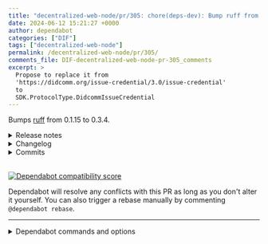 ```yaml
---
title: "decentralized-web-node/pr/305: chore(deps-dev): Bump ruff from 0.1.15 to 0.3.4 in /oid4vci"
date: 2024-06-12 15:21:27 +0000
author: dependabot
categories: ["DIF"]
tags: ["decentralized-web-node"]
permalink: /decentralized-web-node/pr/305/
comments_file: DIF-decentralized-web-node-pr-305_comments
excerpt: >
  Propose to replace it from  'https://didcomm.org/issue-credential/3.0/issue-credential'  to  SDK.ProtocolType.DidcommIssueCredential
---
```

Bumps [ruff](https://github.com/astral-sh/ruff) from 0.1.15 to 0.3.4.
<details>
<summary>Release notes</summary>
<p><em>Sourced from <a href="https://github.com/astral-sh/ruff/releases">ruff's releases</a>.</em></p>
<blockquote>
<h2>v0.3.3</h2>
<h2>Changes</h2>
<h3>Preview features</h3>
<ul>
<li>[<code>flake8-bandit</code>]: Implement <code>S610</code> rule (<a href="https://redirect.github.com/astral-sh/ruff/pull/10316">#10316</a>)</li>
<li>[<code>pycodestyle</code>] Implement <code>blank-line-at-end-of-file</code> (<code>W391</code>) (<a href="https://redirect.github.com/astral-sh/ruff/pull/10243">#10243</a>)</li>
<li>[<code>pycodestyle</code>] Implement <code>redundant-backslash</code> (<code>E502</code>) (<a href="https://redirect.github.com/astral-sh/ruff/pull/10292">#10292</a>)</li>
<li>[<code>pylint</code>] - implement <code>redeclared-assigned-name</code> (<code>W0128</code>) (<a href="https://redirect.github.com/astral-sh/ruff/pull/9268">#9268</a>)</li>
</ul>
<h3>Rule changes</h3>
<ul>
<li>[<code>flake8_comprehensions</code>] Handled special case for <code>C400</code> which also matches <code>C416</code> (<a href="https://redirect.github.com/astral-sh/ruff/pull/10419">#10419</a>)</li>
<li>[<code>flake8-bandit</code>] Implement upstream updates for <code>S311</code>, <code>S324</code> and <code>S605</code> (<a href="https://redirect.github.com/astral-sh/ruff/pull/10313">#10313</a>)</li>
<li>[<code>pyflakes</code>] Remove <code>F401</code> fix for <code>__init__</code> imports by default and allow opt-in to unsafe fix (<a href="https://redirect.github.com/astral-sh/ruff/pull/10365">#10365</a>)</li>
<li>[<code>pylint</code>] Implement <code>invalid-bool-return-type</code> (<code>E304</code>) (<a href="https://redirect.github.com/astral-sh/ruff/pull/10377">#10377</a>)</li>
<li>[<code>pylint</code>] Include builtin warnings in useless-exception-statement (<code>PLW0133</code>) (<a href="https://redirect.github.com/astral-sh/ruff/pull/10394">#10394</a>)</li>
</ul>
<h3>CLI</h3>
<ul>
<li>Add message on success to <code>ruff check</code> (<a href="https://redirect.github.com/astral-sh/ruff/pull/8631">#8631</a>)</li>
</ul>
<h3>Bug fixes</h3>
<ul>
<li>[<code>PIE970</code>] Allow trailing ellipsis in <code>typing.TYPE_CHECKING</code> (<a href="https://redirect.github.com/astral-sh/ruff/pull/10413">#10413</a>)</li>
<li>Avoid <code>TRIO115</code> if the argument is a variable (<a href="https://redirect.github.com/astral-sh/ruff/pull/10376">#10376</a>)</li>
<li>[<code>F811</code>] Avoid removing shadowed imports that point to different symbols (<a href="https://redirect.github.com/astral-sh/ruff/pull/10387">#10387</a>)</li>
<li>Fix <code>F821</code> and <code>F822</code> false positives in <code>.pyi</code> files (<a href="https://redirect.github.com/astral-sh/ruff/pull/10341">#10341</a>)</li>
<li>Fix <code>F821</code> false negatives in <code>.py</code> files when <code>from __future__ import annotations</code> is active (<a href="https://redirect.github.com/astral-sh/ruff/pull/10362">#10362</a>)</li>
<li>Fix case where <code>Indexer</code> fails to identify continuation preceded by newline <a href="https://redirect.github.com/astral-sh/ruff/issues/10351">#10351</a> (<a href="https://redirect.github.com/astral-sh/ruff/pull/10354">#10354</a>)</li>
<li>Sort hash maps in <code>Settings</code> display (<a href="https://redirect.github.com/astral-sh/ruff/pull/10370">#10370</a>)</li>
<li>Track conditional deletions in the semantic model (<a href="https://redirect.github.com/astral-sh/ruff/pull/10415">#10415</a>)</li>
<li>[<code>C413</code>] Wrap expressions in parentheses when negating (<a href="https://redirect.github.com/astral-sh/ruff/pull/10346">#10346</a>)</li>
<li>[<code>pycodestyle</code>] Do not ignore lines before the first logical line in blank lines rules. (<a href="https://redirect.github.com/astral-sh/ruff/pull/10382">#10382</a>)</li>
<li>[<code>pycodestyle</code>] Do not trigger <code>E225</code> and <code>E275</code> when the next token is a ')' (<a href="https://redirect.github.com/astral-sh/ruff/pull/10315">#10315</a>)</li>
<li>[<code>pylint</code>] Avoid false-positive slot non-assignment for <code>__dict__</code> (<code>PLE0237</code>) (<a href="https://redirect.github.com/astral-sh/ruff/pull/10348">#10348</a>)</li>
<li>Gate f-string struct size test for Rustc &lt; 1.76 (<a href="https://redirect.github.com/astral-sh/ruff/pull/10371">#10371</a>)</li>
</ul>
<h3>Documentation</h3>
<ul>
<li>Use <code>ruff.toml</code> format in README (<a href="https://redirect.github.com/astral-sh/ruff/pull/10393">#10393</a>)</li>
<li>[<code>RUF008</code>] Make it clearer that a mutable default in a dataclass is only valid if it is typed as a ClassVar (<a href="https://redirect.github.com/astral-sh/ruff/pull/10395">#10395</a>)</li>
<li>[<code>pylint</code>] Extend docs and test in <code>invalid-str-return-type</code> (<code>E307</code>) (<a href="https://redirect.github.com/astral-sh/ruff/pull/10400">#10400</a>)</li>
<li>Remove <code>.</code> from <code>check</code> and <code>format</code> commands (<a href="https://redirect.github.com/astral-sh/ruff/pull/10217">#10217</a>)</li>
</ul>
<h2>Contributors</h2>
<ul>
<li><a href="https://github.com/AlexWaygood"><code>@​AlexWaygood</code></a></li>
<li><a href="https://github.com/Guilherme-Vasconcelos"><code>@​Guilherme-Vasconcelos</code></a></li>
<li><a href="https://github.com/KotlinIsland"><code>@​KotlinIsland</code></a></li>
<li><a href="https://github.com/anuraaga"><code>@​anuraaga</code></a></li>
</ul>
<!-- raw HTML omitted -->
</blockquote>
<p>... (truncated)</p>
</details>
<details>
<summary>Changelog</summary>
<p><em>Sourced from <a href="https://github.com/astral-sh/ruff/blob/main/CHANGELOG.md">ruff's changelog</a>.</em></p>
<blockquote>
<h2>0.3.4</h2>
<h3>Preview features</h3>
<ul>
<li>[<code>flake8-simplify</code>] Detect implicit <code>else</code> cases in <code>needless-bool</code> (<code>SIM103</code>) (<a href="https://redirect.github.com/astral-sh/ruff/pull/10414">#10414</a>)</li>
<li>[<code>pylint</code>] Implement <code>nan-comparison</code> (<code>PLW0117</code>) (<a href="https://redirect.github.com/astral-sh/ruff/pull/10401">#10401</a>)</li>
<li>[<code>pylint</code>] Implement <code>nonlocal-and-global</code> (<code>E115</code>) (<a href="https://redirect.github.com/astral-sh/ruff/pull/10407">#10407</a>)</li>
<li>[<code>pylint</code>] Implement <code>singledispatchmethod-function</code> (<code>PLE5120</code>) (<a href="https://redirect.github.com/astral-sh/ruff/pull/10428">#10428</a>)</li>
<li>[<code>refurb</code>] Implement <code>list-reverse-copy</code> (<code>FURB187</code>) (<a href="https://redirect.github.com/astral-sh/ruff/pull/10212">#10212</a>)</li>
</ul>
<h3>Rule changes</h3>
<ul>
<li>[<code>flake8-pytest-style</code>] Add automatic fix for <code>pytest-parametrize-values-wrong-type</code> (<code>PT007</code>) (<a href="https://redirect.github.com/astral-sh/ruff/pull/10461">#10461</a>)</li>
<li>[<code>pycodestyle</code>] Allow SPDX license headers to exceed the line length (<code>E501</code>) (<a href="https://redirect.github.com/astral-sh/ruff/pull/10481">#10481</a>)</li>
</ul>
<h3>Formatter</h3>
<ul>
<li>Fix unstable formatting for trailing subscript end-of-line comment (<a href="https://redirect.github.com/astral-sh/ruff/pull/10492">#10492</a>)</li>
</ul>
<h3>Bug fixes</h3>
<ul>
<li>Avoid code comment detection in PEP 723 script tags (<a href="https://redirect.github.com/astral-sh/ruff/pull/10464">#10464</a>)</li>
<li>Avoid incorrect tuple transformation in single-element case (<code>C409</code>) (<a href="https://redirect.github.com/astral-sh/ruff/pull/10491">#10491</a>)</li>
<li>Bug fix: Prevent fully defined links <a href="https://github.com/astral-sh/ruff/blob/main/link"><code>name</code></a> from being reformatted (<a href="https://redirect.github.com/astral-sh/ruff/pull/10442">#10442</a>)</li>
<li>Consider raw source code for <code>W605</code> (<a href="https://redirect.github.com/astral-sh/ruff/pull/10480">#10480</a>)</li>
<li>Docs: Link inline settings when not part of options section (<a href="https://redirect.github.com/astral-sh/ruff/pull/10499">#10499</a>)</li>
<li>Don't treat annotations as redefinitions in <code>.pyi</code> files (<a href="https://redirect.github.com/astral-sh/ruff/pull/10512">#10512</a>)</li>
<li>Fix <code>E231</code> bug: Inconsistent catch compared to pycodestyle, such as when dict nested in list (<a href="https://redirect.github.com/astral-sh/ruff/pull/10469">#10469</a>)</li>
<li>Fix pylint upstream categories not showing in docs (<a href="https://redirect.github.com/astral-sh/ruff/pull/10441">#10441</a>)</li>
<li>Add missing <code>Options</code> references to blank line docs (<a href="https://redirect.github.com/astral-sh/ruff/pull/10498">#10498</a>)</li>
<li>'Revert &quot;F821: Fix false negatives in .py files when <code>from __future__ import annotations</code> is active (<a href="https://redirect.github.com/astral-sh/ruff/issues/10362">#10362</a>)&quot;' (<a href="https://redirect.github.com/astral-sh/ruff/pull/10513">#10513</a>)</li>
<li>Apply NFKC normalization to unicode identifiers in the lexer (<a href="https://redirect.github.com/astral-sh/ruff/pull/10412">#10412</a>)</li>
<li>Avoid failures due to non-deterministic binding ordering (<a href="https://redirect.github.com/astral-sh/ruff/pull/10478">#10478</a>)</li>
<li>[<code>flake8-bugbear</code>] Allow tuples of exceptions (<code>B030</code>) (<a href="https://redirect.github.com/astral-sh/ruff/pull/10437">#10437</a>)</li>
<li>[<code>flake8-quotes</code>] Avoid syntax errors due to invalid quotes (<code>Q000, Q002</code>) (<a href="https://redirect.github.com/astral-sh/ruff/pull/10199">#10199</a>)</li>
</ul>
<h2>0.3.3</h2>
<h3>Preview features</h3>
<ul>
<li>[<code>flake8-bandit</code>]: Implement <code>S610</code> rule (<a href="https://redirect.github.com/astral-sh/ruff/pull/10316">#10316</a>)</li>
<li>[<code>pycodestyle</code>] Implement <code>blank-line-at-end-of-file</code> (<code>W391</code>) (<a href="https://redirect.github.com/astral-sh/ruff/pull/10243">#10243</a>)</li>
<li>[<code>pycodestyle</code>] Implement <code>redundant-backslash</code> (<code>E502</code>) (<a href="https://redirect.github.com/astral-sh/ruff/pull/10292">#10292</a>)</li>
<li>[<code>pylint</code>] - implement <code>redeclared-assigned-name</code> (<code>W0128</code>) (<a href="https://redirect.github.com/astral-sh/ruff/pull/9268">#9268</a>)</li>
</ul>
<h3>Rule changes</h3>
<ul>
<li>[<code>flake8_comprehensions</code>] Handled special case for <code>C400</code> which also matches <code>C416</code> (<a href="https://redirect.github.com/astral-sh/ruff/pull/10419">#10419</a>)</li>
<li>[<code>flake8-bandit</code>] Implement upstream updates for <code>S311</code>, <code>S324</code> and <code>S605</code> (<a href="https://redirect.github.com/astral-sh/ruff/pull/10313">#10313</a>)</li>
<li>[<code>pyflakes</code>] Remove <code>F401</code> fix for <code>__init__</code> imports by default and allow opt-in to unsafe fix (<a href="https://redirect.github.com/astral-sh/ruff/pull/10365">#10365</a>)</li>
</ul>
<!-- raw HTML omitted -->
</blockquote>
<p>... (truncated)</p>
</details>
<details>
<summary>Commits</summary>
<ul>
<li><a href="https://github.com/astral-sh/ruff/commit/5062572aca9413670aafd018cb65037bcb4d6acb"><code>5062572</code></a> Bump version to v0.3.4 (<a href="https://redirect.github.com/astral-sh/ruff/issues/10515">#10515</a>)</li>
<li><a href="https://github.com/astral-sh/ruff/commit/dc6f6398e737f4496dfaa870b1dc07ee1ec85617"><code>dc6f639</code></a> Rename <code>list-reassign-reversed</code> to <code>list-reverse-copy</code> (<a href="https://redirect.github.com/astral-sh/ruff/issues/10514">#10514</a>)</li>
<li><a href="https://github.com/astral-sh/ruff/commit/01fe2686124fb4b0a94184e17e7b246fa7e5b689"><code>01fe268</code></a> [<code>refurb</code>] Implement <code>list_assign_reversed</code> lint (FURB187) (<a href="https://redirect.github.com/astral-sh/ruff/issues/10212">#10212</a>)</li>
<li><a href="https://github.com/astral-sh/ruff/commit/c62184d05781327ddde1c0b142790d351cf666e6"><code>c62184d</code></a> 'Revert &quot;F821: Fix false negatives in .py files when `from <strong>future</strong> import ...</li>
<li><a href="https://github.com/astral-sh/ruff/commit/9b3c73253809f10f6f6522a487eb393fc6477d9c"><code>9b3c732</code></a> Docs: Link inline settings when not part of options section (<a href="https://redirect.github.com/astral-sh/ruff/issues/10499">#10499</a>)</li>
<li><a href="https://github.com/astral-sh/ruff/commit/caa14508959781b9220f5c9f83c4e0a4c586ce0c"><code>caa1450</code></a> Don't treat annotations as redefinitions in <code>.pyi</code> files (<a href="https://redirect.github.com/astral-sh/ruff/issues/10512">#10512</a>)</li>
<li><a href="https://github.com/astral-sh/ruff/commit/60fd98eb2fe425eca4b89268dd608f4e1cc21b74"><code>60fd98e</code></a> Update Rust to v1.77 (<a href="https://redirect.github.com/astral-sh/ruff/issues/10510">#10510</a>)</li>
<li><a href="https://github.com/astral-sh/ruff/commit/ac150b9314c0359c499aff103a99007807f9f854"><code>ac150b9</code></a> Spruce up docs for flake8-pyi rules (part 2) (<a href="https://redirect.github.com/astral-sh/ruff/issues/10494">#10494</a>)</li>
<li><a href="https://github.com/astral-sh/ruff/commit/d9ac170eb45660b8ac3e61a81b168202b76f1582"><code>d9ac170</code></a> Fix <code>E231</code> bug: Inconsistent catch compared to pycodestyle, such as when dict...</li>
<li><a href="https://github.com/astral-sh/ruff/commit/c5ea4209bba318001e6c22ca84c75097977de305"><code>c5ea420</code></a> chore: remove repetitive words (<a href="https://redirect.github.com/astral-sh/ruff/issues/10502">#10502</a>)</li>
<li>Additional commits viewable in <a href="https://github.com/astral-sh/ruff/compare/v0.1.15...v0.3.4">compare view</a></li>
</ul>
</details>
<br />


[![Dependabot compatibility score](https://dependabot-badges.githubapp.com/badges/compatibility_score?dependency-name=ruff&package-manager=pip&previous-version=0.1.15&new-version=0.3.4)](https://docs.github.com/en/github/managing-security-vulnerabilities/about-dependabot-security-updates#about-compatibility-scores)

Dependabot will resolve any conflicts with this PR as long as you don't alter it yourself. You can also trigger a rebase manually by commenting `@dependabot rebase`.

[//]: # (dependabot-automerge-start)
[//]: # (dependabot-automerge-end)

---

<details>
<summary>Dependabot commands and options</summary>
<br />

You can trigger Dependabot actions by commenting on this PR:
- `@dependabot rebase` will rebase this PR
- `@dependabot recreate` will recreate this PR, overwriting any edits that have been made to it
- `@dependabot merge` will merge this PR after your CI passes on it
- `@dependabot squash and merge` will squash and merge this PR after your CI passes on it
- `@dependabot cancel merge` will cancel a previously requested merge and block automerging
- `@dependabot reopen` will reopen this PR if it is closed
- `@dependabot close` will close this PR and stop Dependabot recreating it. You can achieve the same result by closing it manually
- `@dependabot show <dependency name> ignore conditions` will show all of the ignore conditions of the specified dependency
- `@dependabot ignore this major version` will close this PR and stop Dependabot creating any more for this major version (unless you reopen the PR or upgrade to it yourself)
- `@dependabot ignore this minor version` will close this PR and stop Dependabot creating any more for this minor version (unless you reopen the PR or upgrade to it yourself)
- `@dependabot ignore this dependency` will close this PR and stop Dependabot creating any more for this dependency (unless you reopen the PR or upgrade to it yourself)


</details>